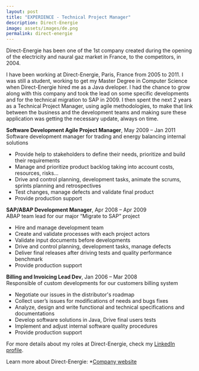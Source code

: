 ```yaml
---
layout: post
title: "EXPERIENCE - Technical Project Manager"
description: Direct-Energie
image: assets/images/de.png
permalink: direct-energie
---
```


Direct-Energie has been one of the 1st company created during the opening of the electricity and naural gaz market in France, to the competitors, in 2004.

I have been working at Direct-Energie, Paris, France from 2005 to 2011. I was still a student, working to get my Master Degree in Computer Science when Direct-Energie hired me as a Java dveloper. I had the chance to grow along with this company and took the lead on some specific developments and for the technical migration to SAP in 2009. I then spent the next 2 years as a Technical Project Manager, using agile methodologies, to make that link between the business and the development teams and making sure these application was getting the necessary update, always on time.

**Software Development Agile Project Manager**, May 2009 – Jan 2011
<br>Software development manager for trading and energy balancing internal solutions 
* Provide help to stakeholders to define their needs, prioritize and build their requirements
* Manage and prioritize product backlog taking into account costs, resources, risks…
* Drive and control planning, development tasks, animate the scrums, sprints planning and retrospectives 
* Test changes, manage defects and validate final product 
* Provide production support

**SAP/ABAP Development Manager**, Apr 2008 – Apr 2009
<br>ABAP team lead for our major “Migrate to SAP” project 
* Hire and manage development team 
* Create and validate processes with each project actors 
* Validate input documents before developments 
* Drive and control planning, development tasks, manage defects 
* Deliver final releases after driving tests and quality performance benchmark 
* Provide production support

**Billing and Invoicing Lead Dev**, Jan 2006 – Mar 2008
<br>Responsible of custom developments for our customers billing system
* Negotiate our issues in the distributor's roadmap
* Collect user’s issues for modifications of needs and bugs fixes 
* Analyze, design and write functional and technical specifications and documentations 
* Develop software solutions in Java, Drive final users tests 
* Implement and adjust internal software quality procedures 
* Provide production support

For more details about my roles at Direct-Energie, check my <A href="https://www.linkedin.com/in/christophebenoist/">LinkedIn profile</A>.

Learn more about Direct-Energie:
*<a href="https://www.direct-energie.com/" target="_blank">Company website</a>